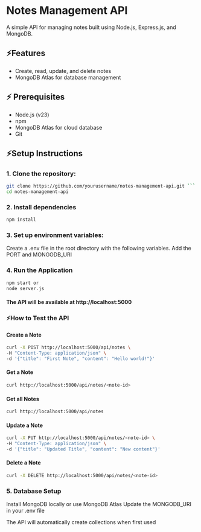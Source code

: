 # Notes Management API 

A simple API for managing notes built using Node.js, Express.js, and MongoDB.

## ⚡Features
- Create, read, update, and delete notes
- MongoDB Atlas for database management

## ⚡ Prerequisites
- Node.js (v23)
- npm 
- MongoDB Atlas for cloud database
- Git

## ⚡Setup Instructions
### 1. Clone the repository:

``` bash
git clone https://github.com/yourusername/notes-management-api.git ```
cd notes-management-api
```

### 2. Install dependencies
```bash
npm install
```

### 3. Set up environment variables:
Create a .env file in the root directory with the following variables.
Add the PORT and MONGODB_URI

### 4. Run the Application
```bash
npm start or 
node server.js
```

#### The API will be available at http://localhost:5000

### ⚡How to Test the API
#### Create a Note 
``` bash
curl -X POST http://localhost:5000/api/notes \
-H "Content-Type: application/json" \
-d '{"title": "First Note", "content": "Hello world!"}'
```

#### Get a Note
``` bash
curl http://localhost:5000/api/notes/<note-id>
```

#### Get all Notes
``` bash
curl http://localhost:5000/api/notes
```

#### Update a Note
``` bash
curl -X PUT http://localhost:5000/api/notes/<note-id> \
-H "Content-Type: application/json" \
-d '{"title": "Updated Title", "content": "New content"}'
```

#### Delete a Note
``` bash
curl -X DELETE http://localhost:5000/api/notes/<note-id>
```





### 5. Database Setup
Install MongoDB locally or use MongoDB Atlas
Update the MONGODB_URI in your .env file

The API will automatically create collections when first used
